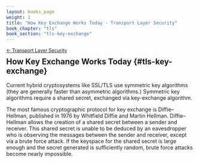 ```yaml
---
layout: books_page
weight: 1
title: "How Key Exchange Works Today - Transport Layer Security"
book_chapter: "tls"
book_section: "tls-key-exchange"
---
```


<div style="font-size: 0.9em; margin-bottom: -20px;"><a href="/books/api-security/tls/">&larr; Transport Layer Security</a></div>

## How Key Exchange Works Today {#tls-key-exchange}

Current hybrid cryptosystems like SSL/TLS use symmetric key algorithms (they are generally faster than asymmetric algorithms.) Symmetric key algorithms require a shared secret, exchanged via key-exchange algorithm.

The most famous cryptographic protocol for key exchange is Diffie–Hellman, published in 1976 by Whitfield Diffie and Martin Hellman. Diffie–Hellman allows the creation of a shared secret between a sender and receiver. This shared secret is unable to be deduced by an eavesdropper who is observing the messages between the sender and receiver, except via a brute force attack. If the keyspace for the shared secret is large enough and the secret generated is sufficiently random, brute force attacks become nearly impossible.
